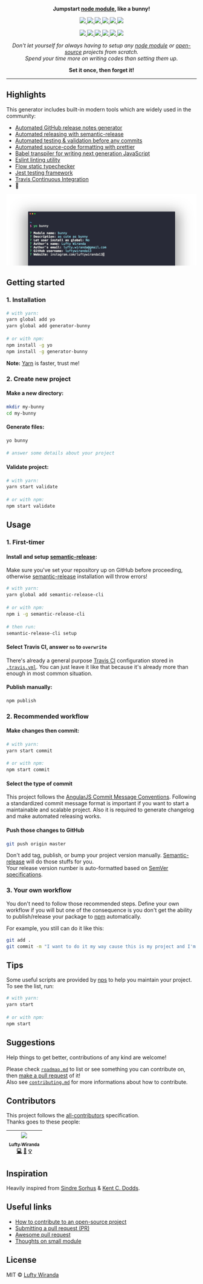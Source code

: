 <p align="center">
  <strong>Jumpstart <a href="https://nodejs.org/api/modules.html#modules_modules">node module</a>, like a bunny!</strong>
</p>

<p align="center">
  <a href="https://www.npmjs.com/package/generator-bunny">
    <img src="https://img.shields.io/npm/v/generator-bunny.svg?style=flat-square" />
  </a>
  <a href="https://travis-ci.org/luftywiranda13/generator-bunny">
    <img src="https://img.shields.io/travis/luftywiranda13/generator-bunny/master.svg?style=flat-square" />
  </a>
  <a href="https://codecov.io/github/luftywiranda13/generator-bunny">
    <img src="https://img.shields.io/codecov/c/github/luftywiranda13/generator-bunny.svg?style=flat-square" />
  </a>
  <a href="https://david-dm.org/luftywiranda13/generator-bunny">
    <img src="https://david-dm.org/luftywiranda13/generator-bunny.svg?style=flat-square" />
  </a>
  <a href="https://github.com/prettier/prettier">
    <img src="https://img.shields.io/badge/styled_with-prettier-ff69b4.svg?style=flat-square" />
  </a>
  <a href="https://github.com/luftywiranda13/generator-bunny/blob/master/license">
    <img src="https://img.shields.io/github/license/luftywiranda13/generator-bunny.svg?style=flat-square" />
  </a>
</p>
<p align="center">
  <a href="https://github.com/semantic-release/semantic-release">
    <img src="https://img.shields.io/badge/%20%20%F0%9F%93%A6%F0%9F%9A%80-semantic--release-e10079.svg?style=flat-square" />
  </a>
  <a href="http://commitizen.github.io/cz-cli">
    <img src="https://img.shields.io/badge/commitizen-friendly-brightgreen.svg?style=flat-square" />
  </a>
  <a href="http://makeapullrequest.com">
    <img src="https://img.shields.io/badge/PRs-welcome-brightgreen.svg?style=flat-square" />
  </a>
  <a href="https://github.com/luftywiranda13/generator-bunny/blob/master/other/code_of_conduct.md">
    <img src="https://img.shields.io/badge/code%20of-conduct-ff69b4.svg?style=flat-square" />
  </a>
  <a href="https://github.com/luftywiranda13/generator-bunny/blob/master/other/roadmap.md">
    <img src="https://img.shields.io/badge/%F0%9F%93%94-roadmap-CD9523.svg?style=flat-square" />
  </a>
  <a href="https://github.com/luftywiranda13/generator-bunny/blob/master/other/examples.md">
    <img src="https://img.shields.io/badge/%F0%9F%92%A1-examples-8C8E93.svg?style=flat-square" />
  </a>
</p>

<p align="center"><em>
  Don't let yourself for always having to setup any <a href="https://www.npmjs.com/">node module</a> or <a href="https://en.wikipedia.org/wiki/Open-source_software">open-source</a> projects from scratch.<br />
  Spend your time more on writing codes than setting them up.
  </em></p>

<p align="center"><strong>Set it once, then forget it!</strong></p>

---


## Highlights
This generator includes built-in modern tools which are widely used in the community:
-   [Automated GitHub release notes generator](/releases)
-   [Automated releasing with semantic-release][semantic-link]
-   [Automated testing & validation before any commits][husky-link]
-   [Automated source-code formatting with prettier][prettier-link]
-   [Babel transpiler for writing next generation JavaScript][babel-link]
-   [Eslint linting utility][eslint-link]
-   [Flow static typechecker][flow-link]
-   [Jest testing framework][jest-link]
-   [Travis Continuous Integration][travis-link]
-   :rabbit:

![](screenshot.png)


## Getting started


### 1. Installation

```sh
# with yarn:
yarn global add yo
yarn global add generator-bunny

# or with npm: 
npm install -g yo
npm install -g generator-bunny
```

**Note:** [Yarn][yarn-link] is faster, trust me!

### 2. Create new project

#### Make a new directory:
```sh
mkdir my-bunny
cd my-bunny
```

#### Generate files:
```sh
yo bunny

# answer some details about your project
```

#### Validate project:
```sh
# with yarn:
yarn start validate

# or with npm:
npm start validate
```


## Usage

### 1. First-timer

#### Install and setup [semantic-release][semantic-link]:
Make sure you've set your repository up on GitHub before proceeding,<br />
otherwise [semantic-release][semantic-link] installation will throw errors!

```sh
# with yarn:
yarn global add semantic-release-cli

# or with npm:
npm i -g semantic-release-cli

# then run:
semantic-release-cli setup
```

#### Select Travis CI, answer `no` to `overwrite`
There's already a general purpose [Travis CI][travis-link] configuration stored in [`.travis.yml`](./app/templates/_travis.yml). You can just leave it like that because it's already more than enough in most common situation.

#### Publish manually:
```sh
npm publish
```


### 2. Recommended workflow

#### Make changes then commit: 
```sh
# with yarn:
yarn start commit 

# or with npm:
npm start commit
```

#### Select the type of commit
This project follows the [AngularJS Commit Message Conventions][angular-conventions-link]. Following a standardized commit message format is important if you want to start a maintainable and scalable project. Also it is required to generate changelog and make automated releasing works.


#### Push those changes to GitHub
```sh
git push origin master
```

Don't add tag, publish, or bump your project version manually. [Semantic-release][semantic-link] will do those stuffs for you.<br />
Your release version number is auto-formatted based on [SemVer specifications][semver-link].


### 3. Your own workflow

You don't need to follow those recommended steps. Define your own workflow if you will but one of the consequence is you don't get the ability to publish/release your package to [npm][npm-link] automatically.

For example, you still can do it like this:
```sh
git add .
git commit -m "I want to do it my way cause this is my project and I'm working for myself"
```


## Tips

Some useful scripts are provided by [nps][nps-link] to help you maintain your project. To see the list, run:
```sh
# with yarn:
yarn start

# or with npm:
npm start
```


## Suggestions

Help things to get better, contributions of any kind are welcome!

Please check [`roadmap.md`][roadmap-link] to list or see something you can contribute on, then [make a pull request][prs-link] of it!<br />
Also see [`contributing.md`](./contributing.md) for more informations about how to contribute.


## Contributors

This project follows the [all-contributors][all-contributors-link] specification.<br />
Thanks goes to these people:

<!-- ALL-CONTRIBUTORS-LIST:START - Do not remove or modify this section -->
| [<img src="https://avatars2.githubusercontent.com/u/22868432?v=3" width="100px;"/><br /><sub>Lufty Wiranda</sub>](https://www.instagram.com/luftywiranda13)<br />[💻](https://github.com/luftywiranda13/generator-bunny/commits?author=luftywiranda13 "Code") [📖](https://github.com/luftywiranda13/generator-bunny/commits?author=luftywiranda13 "Documentation") [💡](#example-luftywiranda13 "Examples") |
| :---: |
<!-- ALL-CONTRIBUTORS-LIST:END -->


## Inspiration
Heavily inspired from [Sindre Sorhus][sindresorhus-link] & [Kent C. Dodds][kentcdodds-link].


## Useful links
-   [How to contribute to an open-source project](https://egghead.io/series/how-to-contribute-to-an-open-source-project-on-github)
-   [Submitting a pull request (PR)](https://github.com/angular/angular/blob/master/CONTRIBUTING.md#-submitting-a-pull-request-pr)
-   [Awesome pull request](https://github.com/stevemao/awesome-pull-requests)
-   [Thoughts on small module](https://github.com/sindresorhus/ama/issues/10#issuecomment-117766328)


## License
MIT &copy; [Lufty Wiranda](https://www.instagram.com/luftywiranda13)


[all-contributors-link]: https://github.com/kentcdodds/all-contributors
[angular-conventions-link]: https://docs.google.com/document/d/1QrDFcIiPjSLDn3EL15IJygNPiHORgU1_OOAqWjiDU5Y/edit
[babel-link]: https://babeljs.io
[eslint-link]: http://eslint.org/
[flow-link]: https://flow.org
[husky-link]: https://github.com/typicode/husky
[jest-link]: https://facebook.github.io/jest
[kentcdodds-link]: https://github.com/kentcdodds
[npm-link]: https://www.npmjs.com/
[nps-link]: https://github.com/kentcdodds/nps
[prettier-link]: https://github.com/prettier/prettier
[prs-link]: http://makeapullrequest.com
[roadmap-link]: https://github.com/luftywiranda13/generator-bunny/blob/master/other/roadmap.md
[semantic-link]: https://github.com/semantic-release/semantic-release
[semver-link]: http://semver.org/
[sindresorhus-link]: https://github.com/sindresorhus
[travis-link]: https://travis-ci.org
[yarn-link]: https://yarnpkg.com
